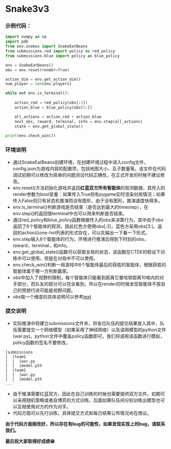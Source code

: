 # Snake3v3

### 示例代码：

~~~python
import numpy as np
import pdb
from env.snakes import SnakeEatBeans
from submissions.red import policy as red_policy
from submissions.blue import policy as blue_policy

env = SnakeEatBeans()
obs = env.reset(render=True)

action_dim = env.get_action_dim()
num_player = len(env.players)

while not env.is_terminal():
    
    action_red = red_policy(obs[:3])
    action_blue = blue_policy(obs[3:])

    all_actions = action_red + action_blue
    next_obs, reward, terminal, info = env.step(all_actions)
    state = env.get_global_state()
    
print(env.check_win())
~~~

### 环境说明

* 通过SnakeEatBeans创建环境，在创建环境过程中读入config文件，config.json为游戏内容的配置项，包括地图大小、豆子数量等。该文件在代码调试初期可以修改为简单的问题测试代码正确性，在正式开发的时候不建议修改。
* env.reset()方法初始化游戏并返回**红蓝双方所有智能体**的观测数据，其传入的render参数为bool变量：如果传入True则有pygame实时渲染对局情况；如果传入False则只有状态机推演而没有图形，由于没有图形，推演速度快得多。
* env.is_terminal()判断游戏是否结束（是否达到最大的timestep），在env.step()的返回值terminal中也可以用来判断是否结束。
* 通过red_policy和blue_policy函数根据传入的obs来决策行为，其中由于obs返回了6个智能体的观测，因此红色方使用obs[:3]，蓝色方采用obs[3:]。返回的action以one-hot列表的形式存在，可以先输出一下看一下形式。
* env.step输入6个智能体的行为，环境进行推演后得到下时刻的obs，reward，terminal，和info。
* env.get_global_state()函数可以获取全局的状态，该函数在CTDE的假设下训练中可以使用，但是在对局中不可以使用。
* env.check_win()判断一局游戏中6个智能体最后的获胜的智能体，根据获胜的智能体属于哪一方判断赢家。
* obs中加入了视野的限制，每个智能体只能看到距离它曼哈顿距离10格内的对手部分，而队友的部分可以完全看到。所以在render的时候发现智能体不按自己的预想行进可能是视野问题。
* obs每一个维度的具体说明可以参考[text](http://www.jidiai.cn/env_detail?envid=6)

### 提交说明

* 实际推演中将建立submissions文件夹，将各位队伍的提交结果放入其中，队伍需要提交一个网络模型（如果采用了神经网络）以及调用模型的python文件(war.py)。python文件中覆盖policy函数即可，我们将调用该函数进行模拟，policy函数的签名不要修改。

~~~
|submissions
|  |team1
|  |  |war.py
|  |  |model.pth
|  |team2
|  |  |war.py
|  |  |model.pth
...
~~~

* 由于推演需要红蓝双方，因此在自己训练的时候也需要提供双方文件。初期可以采用随机策略或者自博弈的方式训练。后面如果队伍间分别训练出模型也可以互相使用对方的作为对手。
* 代码方面可以先行训练，具体提交方式和每日结果公布情况尚在商议。

**由于代码方面刚改好，所以存在有bug的可能性，如果发现实现上的bug，请联系我们。**

**最后祝大家取得好成绩😁**

 
